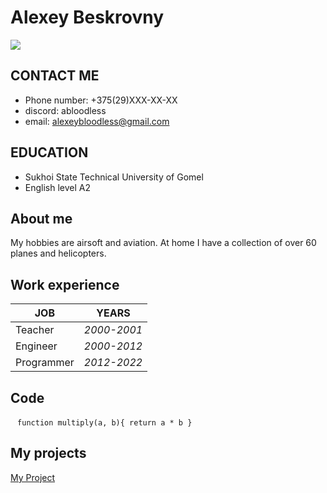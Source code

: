 # Alexey Beskrovny

![](\rsschool-cv\myphoto.jpg) 

## CONTACT ME

- Phone number: +375(29)ХХХ-ХХ-ХХ
- discord: abloodless 
- email: <alexeybloodless@gmail.com>

## EDUCATION

- Sukhoi State Technical University of Gomel
- English level A2

## About me

My hobbies are airsoft and aviation. At home I have a collection of over 60 planes and helicopters.

## Work experience

**JOB**   | **YEARS**
-----------|:-------: 
Teacher |   *2000-2001* 
Engineer    |   *2000-2012* 
Programmer   |   *2012-2022*

## Code

` ` `
function multiply(a, b){
   return a * b
}
` ` `

## My projects

[My Project](https://github.com/AlexeyBloodless1978/rsschool-cv)






